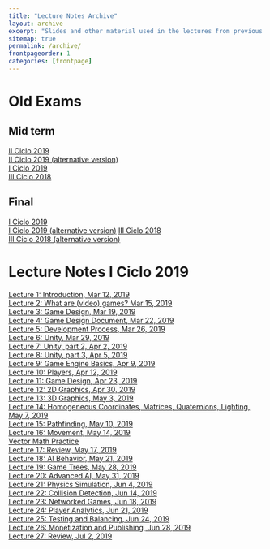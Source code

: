 ```yaml
---
title: "Lecture Notes Archive"
layout: archive
excerpt: "Slides and other material used in the lectures from previous semesters"
sitemap: true
permalink: /archive/
frontpageorder: 1
categories: [frontpage]
---
```


# Old Exams

## Mid term
[II Ciclo 2019](/CI-2807/assets/pdf/exam1II2019.pdf) <br/>
[II Ciclo 2019 (alternative version)](/CI-2807/assets/pdf/exam1II2019a.pdf) <br/>
[I Ciclo 2019](/CI-2807/assets/pdf/exam1I2019.pdf) <br/>
[III Ciclo 2018](/CI-2807/assets/pdf/exam1III2018.pdf) 


## Final 

[I Ciclo 2019](/CI-2807/assets/pdf/exam2I1019.pdf) <br/>
[I Ciclo 2019 (alternative version)](/CI-2807/assets/pdf/exam2aI2019.pdf)
[III Ciclo 2018](/CI-2807/assets/pdf/exam2III2018.pdf) <br/>
[III Ciclo 2018 (alternative version)](/CI-2807/assets/pdf/exam2aIII2018.pdf)

# Lecture Notes I Ciclo 2019

<a href="/CI-2807/slides/lecture1.html">Lecture 1: Introduction, Mar 12, 2019</a><br/>
<a href="/CI-2807/slides/lecture2.html">Lecture 2: What are (video) games? Mar 15, 2019</a><br/>
<a href="/CI-2807/slides/lecture3.html">Lecture 3: Game Design, Mar 19, 2019</a><br/>
<a href="/CI-2807/slides/lecture4.html">Lecture 4: Game Design Document, Mar 22, 2019</a><br/>
<a href="/CI-2807/slides/lecture5.html">Lecture 5: Development Process, Mar 26, 2019</a><br/>
<a href="/CI-2807/slides/lecture6.html">Lecture 6: Unity, Mar 29, 2019</a><br/>
<a href="/CI-2807/slides/lecture7.html">Lecture 7: Unity, part 2, Apr 2, 2019</a><br/>
<a href="/CI-2807/slides/lecture8.html">Lecture 8: Unity, part 3, Apr 5, 2019</a><br/>
<a href="/CI-2807/slides/lecture9.html">Lecture 9: Game Engine Basics, Apr 9, 2019</a><br/>
<a href="/CI-2807/slides/lecture10.html">Lecture 10: Players, Apr 12, 2019</a><br/>
<a href="/CI-2807/slides/lecture11.html">Lecture 11: Game Design, Apr 23, 2019</a><br/>
<a href="/CI-2807/slides/lecture12.html">Lecture 12: 2D Graphics, Apr 30, 2019</a><br/>
<a href="/CI-2807/slides/lecture13.html">Lecture 13: 3D Graphics, May 3, 2019</a><br/>
<a href="/CI-2807/slides/lecture14.html">Lecture 14: Homogeneous Coordinates, Matrices, Quaternions, Lighting, May 7, 2019</a><br/>
<a href="/CI-2807/slides/lecture15.html">Lecture 15: Pathfinding, May 10, 2019</a><br/>
<a href="/CI-2807/slides/lecture16.html">Lecture 16: Movement, May 14, 2019</a><br/>
<a href="/CI-2807/slides/lecture16a.html">Vector Math Practice</a><br/>
<a href="/CI-2807/slides/lecture17.html">Lecture 17: Review, May 17, 2019</a><br/>
<a href="/CI-2807/slides/lecture18.html">Lecture 18: AI Behavior, May 21, 2019</a><br/>
<a href="/CI-2807/slides/lecture19.html">Lecture 19: Game Trees, May 28, 2019</a><br/>
<a href="/CI-2807/slides/lecture20.html">Lecture 20: Advanced AI, May 31, 2019</a><br/>
<a href="/CI-2807/slides/lecture21.html">Lecture 21: Physics Simulation, Jun 4, 2019</a><br/>
<a href="/CI-2807/slides/lecture22.html">Lecture 22: Collision Detection, Jun 14, 2019</a><br/>
<a href="/CI-2807/slides/lecture23.html">Lecture 23: Networked Games, Jun 18, 2019</a><br/>
<a href="/CI-2807/slides/lecture24.html">Lecture 24: Player Analytics, Jun 21, 2019</a><br/>
<a href="/CI-2807/slides/lecture25.html">Lecture 25: Testing and Balancing, Jun 24, 2019</a><br/>
<a href="/CI-2807/slides/lecture26.html">Lecture 26: Monetization and Publishing, Jun 28, 2019</a><br/>
<a href="/CI-2807/slides/lecture27.html">Lecture 27: Review, Jul 2, 2019</a><br/>

